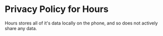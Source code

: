 # Privacy Policy for Hours

Hours stores all of it's data locally on the phone, and so does not actively share any data.
